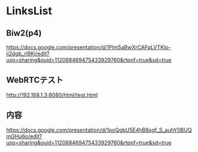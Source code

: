 # LinksList

## Biw2(p4)
https://docs.google.com/presentation/d/1Plm5aBwXrCAFpLVTKlp-ii2dgb_rl9Kj/edit?usp=sharing&ouid=112088469475433929760&rtpof=true&sd=true

## WebRTCテスト
http://192.168.1.3:8080/html/test.html

## 内容
https://docs.google.com/presentation/d/1poQgbU5E4hB8sgf_S_auhY0BUQmGHu6o/edit?usp=sharing&ouid=112088469475433929760&rtpof=true&sd=true
